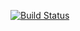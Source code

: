 [![Build Status](https://travis-ci.org/pldupont/SQLIDetectionDriver.svg?branch=master)](https://travis-ci.org/pldupont/SQLIDetectionDriver)

